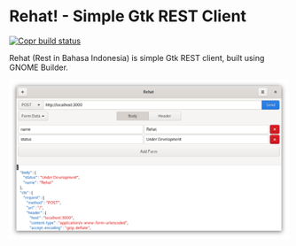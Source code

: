 # Rehat! - Simple Gtk REST Client

[![Copr build status](https://copr.fedorainfracloud.org/coprs/sucipto/Rehat/package/rehat/status_image/last_build.png)](https://copr.fedorainfracloud.org/coprs/sucipto/Rehat/package/rehat/)

Rehat (Rest in Bahasa Indonesia) is simple Gtk REST client, built using GNOME Builder.

![Screenshot](screenshot.png)

